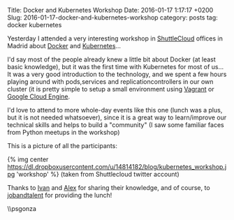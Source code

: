 Title: Docker and Kubernetes Workshop
Date: 2016-01-17 1:17:17 +0200
Slug: 2016-01-17-docker-and-kubernetes-workshop
category: posts
tag: docker kubernetes

Yesterday I attended a very interesting workshop in [ShuttleCloud](https://www.shuttlecloud.com/) offices in Madrid about [Docker](https://www.docker.com/) and [Kubernetes](http://kubernetes.io/)...

I'd say most of the people already knew a little bit about Docker (at least basic knowledge), but it was the first time with Kubernetes for most of us... It was a very good introduction to the technology, and we spent a few hours playing around with pods,services and replicationcontrollers in our own cluster (it is pretty simple to setup a small environment using [Vagrant](http://kubernetes.io/v1.1/docs/getting-started-guides/vagrant.html) or [Google Cloud Engine](https://cloud.google.com/free-trial/).

I'd love to attend to more whole-day events like this one (lunch was a plus, but it is not needed whatsoever), since it is a great way to learn/improve our technical skills and helps to build a "community" (I saw some familiar faces from Python meetups in the workshop)

This is a picture of all the participants:

{% img center https://dl.dropboxusercontent.com/u/14814182/blog/kubernetes_workshop.jpg  'workshop' %}
(taken from Shuttlecloud twitter account)

Thanks to [Ivan](https://twitter.com/ipedrazas) and [Alex](https://twitter.com/agonzalezro) for sharing their knowledge, and of course, to [jobandtalent](https://twitter.com/jobandtalentEng) for providing the lunch!

\\\psgonza
